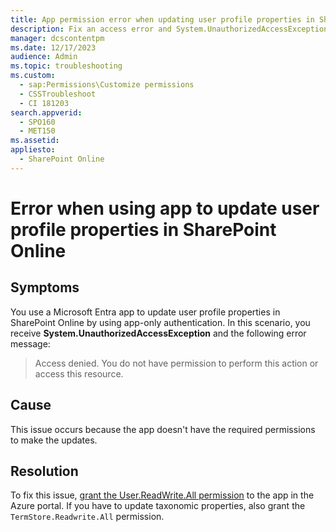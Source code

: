```yaml
---
title: App permission error when updating user profile properties in SharePoint
description: Fix an access error and System.UnauthorizedAccessException when you use a Microsoft Entra app to update user profile properties in SharePoint Online by using app-only authentication.
manager: dcscontentpm
ms.date: 12/17/2023
audience: Admin
ms.topic: troubleshooting
ms.custom: 
  - sap:Permissions\Customize permissions
  - CSSTroubleshoot
  - CI 181203
search.appverid: 
  - SPO160
  - MET150
ms.assetid: 
appliesto: 
  - SharePoint Online
---
```

# Error when using app to update user profile properties in SharePoint Online

## Symptoms

You use a Microsoft Entra app to update user profile properties in SharePoint Online by using app-only authentication. In this scenario, you receive **System.UnauthorizedAccessException** and the following error message:

> Access denied. You do not have permission to perform this action or access this resource.

## Cause

This issue occurs because the app doesn't have the required permissions to make the updates.

## Resolution

To fix this issue, [grant the User.ReadWrite.All permission](/sharepoint/dev/solution-guidance/security-apponly-azuread) to the app in the Azure portal. If you have to update taxonomic properties, also grant the `TermStore.Readwrite.All` permission.
